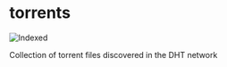 torrents 
========
![Indexed](https://img.shields.io/badge/indexed-158015-blue)

Collection of torrent files discovered in the DHT network
